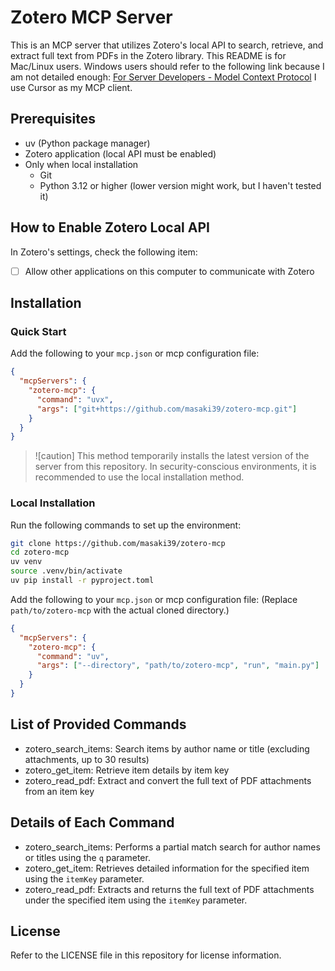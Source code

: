# Zotero MCP Server

This is an MCP server that utilizes Zotero's local API to search, retrieve, and extract full text from PDFs in the Zotero library.
This README is for Mac/Linux users.
Windows users should refer to the following link because I am not detailed enough:
[For Server Developers - Model Context Protocol](https://modelcontextprotocol.io/quickstart/server#windows)
I use Cursor as my MCP client.


## Prerequisites

- uv (Python package manager)
- Zotero application (local API must be enabled)
- Only when local installation
  - Git
  - Python 3.12 or higher (lower version might work, but I haven't tested it)

## How to Enable Zotero Local API

In Zotero's settings, check the following item:

- [ ] Allow other applications on this computer to communicate with Zotero

## Installation

### Quick Start

Add the following to your `mcp.json` or mcp configuration file:

```json
{
  "mcpServers": {
    "zotero-mcp": {
      "command": "uvx",
      "args": ["git+https://github.com/masaki39/zotero-mcp.git"]
    }
  }
}
```

> ![caution]
> This method temporarily installs the latest version of the server from this repository.
> In security-conscious environments, it is recommended to use the local installation method.

### Local Installation

Run the following commands to set up the environment:

```bash
git clone https://github.com/masaki39/zotero-mcp
cd zotero-mcp
uv venv
source .venv/bin/activate
uv pip install -r pyproject.toml
```

Add the following to your `mcp.json` or mcp configuration file:
(Replace `path/to/zotero-mcp` with the actual cloned directory.)

```json
{
  "mcpServers": {
    "zotero-mcp": {
      "command": "uv",
      "args": ["--directory", "path/to/zotero-mcp", "run", "main.py"]
    }
  }
}
```

## List of Provided Commands

- zotero_search_items: Search items by author name or title (excluding attachments, up to 30 results)
- zotero_get_item: Retrieve item details by item key
- zotero_read_pdf: Extract and convert the full text of PDF attachments from an item key

## Details of Each Command

- zotero_search_items: Performs a partial match search for author names or titles using the `q` parameter.
- zotero_get_item: Retrieves detailed information for the specified item using the `itemKey` parameter.
- zotero_read_pdf: Extracts and returns the full text of PDF attachments under the specified item using the `itemKey` parameter.

## License

Refer to the LICENSE file in this repository for license information.


